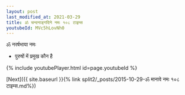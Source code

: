 ```yaml
---
layout: post
last_modified_at: 2021-03-29
title: ॐ चन्दनाङ्गदिने नमः १०८ टाइम्स
youtubeId: MVc5hLovNh0
---
```

 
 
 ॐ नरर्षभाया नमः  
 
 -  पुरुषों में प्रमुख कौन है 
 
  
 
  
 
 
 
 
 
 


{% include youtubePlayer.html id=page.youtubeId %}
 
[Next]({{ site.baseurl }}{% link  split2/_posts/2015-10-29-ॐ मानावे नमः १०८ टाइम्स.md%})
 
